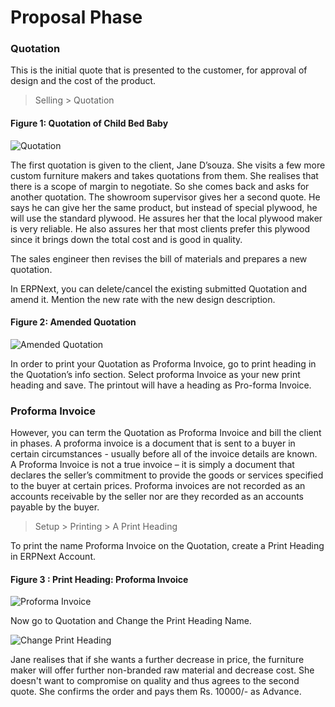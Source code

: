 # Proposal Phase

### Quotation

This is the initial quote that is presented to the customer, for approval of design and the cost of the product.

> Selling > Quotation

#### Figure 1: Quotation of Child Bed Baby

![Quotation](/assets/frappe_io/images/erpnext/e-t-o-quotation-1-childbed.png)

The first quotation is given to the client, Jane D’souza. She visits a few more custom furniture makers and takes quotations from them. She realises that there is a scope of margin to negotiate. So she comes back and asks for another quotation. The showroom supervisor gives her a second quote. He says he can give her the same product, but instead of special plywood, he will use the standard plywood. He assures her that the local plywood maker is very reliable. He also assures her that most clients prefer this plywood since it brings down the total cost and is good in quality.

The sales engineer then revises the bill of materials and prepares a new quotation.

In ERPNext, you can delete/cancel the existing submitted Quotation and amend it. Mention the new rate with the new design description.

#### Figure 2:  Amended Quotation

![Amended Quotation](/assets/frappe_io/images/erpnext/e-t-o-quotation-amend-childbed.png)

In order to print your Quotation as Proforma Invoice, go to print heading in the Quotation’s  info section. Select proforma Invoice as your new print heading and save. The printout will have a heading as Pro-forma Invoice.

### Proforma Invoice

However, you can term the Quotation as Proforma Invoice and bill the client in phases. A proforma invoice is a document that is sent to a buyer in certain circumstances - usually before all of the invoice details are known. A Proforma Invoice is not a true invoice – it is simply a document that declares the seller’s commitment to provide the goods or services specified to the buyer at certain prices. Proforma invoices are not recorded as an accounts receivable by the seller nor are they recorded as an accounts payable by the buyer.


> Setup > Printing > A Print Heading

To print the name Proforma Invoice on the Quotation, create a Print Heading in ERPNext Account.

#### Figure 3 : Print Heading: Proforma Invoice

![Proforma Invoice](/assets/frappe_io/images/erpnext/e-t-o-proforma-invoice-childbed.png)

Now go to Quotation and Change the Print Heading Name.

![Change Print Heading](/assets/frappe_io/images/erpnext/e-t-o-print-heading-childbed.png)

Jane realises that if she wants a further decrease in price, the furniture maker will offer further non-branded raw material and decrease cost. She doesn't want to compromise on quality and thus agrees to the second quote. She confirms the order and pays them Rs. 10000/- as Advance.

